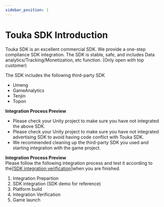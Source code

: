 ```yaml
---
sidebar_position: 1
---
```


# Touka SDK Introduction

Touka SDK is an excellent commercial SDK. We provide a one-step compliance SDK integration. The SDK is stable, safe, and includes Data analytics/Tracking/Monetization, etc function. (Only open with  top customer)


The SDK includes the following third-party SDK
- Umeng
- GameAnalytics
- Tenjin
- Topon


**Integration Process Preview**
- Please check your Unity project to make sure you have not integrated the above SDK.
- Please check your Unity project to make sure  you have not integrated advertising SDK to avoid having code conflict with Touka SDK.
- We recommended cleaning up the third-party SDK you used and starting integration with the  game project.

**Integration Process Preview**  
Please follow the following integration process and test it according to the[[SDK integration verification]](./tkg-integration/sdk-basic/../sdk-test/sdk-test-android.md)when you are finished.

1. Integration Prepartion
2. SDK integration (SDK demo for reference)
3. Platform build
4. Integration Verification
5. Game launch
